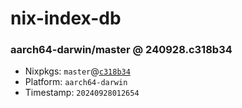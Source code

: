 # nix-index-db
### aarch64-darwin/master @ 240928.c318b34
- Nixpkgs: `master`@[`c318b34`](https://github.com/NixOS/nixpkgs/commit/c318b34de8857c60f0f997083ae8221be6e8eab5)
- Platform: `aarch64-darwin`
- Timestamp: `20240928012654`
